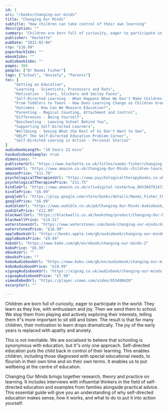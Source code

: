 ```yaml
---
id: 1
uri: "/books/changing-our-minds"
title: "Changing Our Minds"
subtitle: "How children can take control of their own learning"
description: ""
summary: "Children are born full of curiosity, eager to participate in the world. They learn as they live, with enthusiasm and joy. Then we send them to school. We stop them from playing and actively exploring their interests, telling them it's more important to sit still and listen. The result is that for many children, their motivation to learn drops dramatically. The joy of the early years is replaced with apathy and anxiety."
publisher: "Hachette"
pubDate: "2021-02-04"
rrp: "£16.99"
paperbackIsbn: ""
ebookIsbn: ""
audiobookIsbn: ""
pages: 304
people: ["Dr Naomi Fisher"]
tags: ["School", "Anxiety", "Parents"]
toc: [
    "Getting an Education",
    "Learning - Scientists, Processors and Rats",
    "Motivation - Stars, Stickers and Smiley Faces",
    "Self-Directed Learning - What Happens When We Don't Make Children Learn?",
    "From Toddlers to Teens - How Does Learning Change as Children Grow?",
    "Outcomes - How Can We Measure Education?",
    "Parenting - Magical Counting, Attachment and Control",
    "Differences - Being Yourself",
    "Deschooling - Leaving School Behind You",
    "Supporting Self-Directed Learners",
    "Wellbeing - Seeing What the Rest of Us Don't Want to See",
    "HELP! The Self-Directed Education Problem Corner",
    "Self-Directed Learing in Action - Personal Stories"
]
audiobookLength: "10 hours 22 mins"
hasAudiobookSample: true
dimensions: ""
publisherUrl: "https://www.hachette.co.uk/titles/naomi-fisher/changing-our-minds/9781472145505/"
amazonUrl: "https://www.amazon.co.uk/Changing-Our-Minds-children-learning/dp/1472145518"
amazonPrice: "£11.79"
psychologicalTherapiesUrl: "https://www.psychologicaltherapybooks.co.uk/product/changing-our-minds-how-children-can-take-control-of-their-own-learning-2/"
psychologicalTherapiesPrice: "£11.75"
kindleUrl: "https://www.amazon.co.uk/s?i=digital-text&rh=p_66%3A9781472145505&field-isbn=9781472145505&tag=hachetteuk-21&ref=sr_adv_b"
kindlePrice: "£6.99"
googleUrl: "https://play.google.com/store/books/details/Naomi_Fisher_Changing_Our_Minds?id=9obZDwAAQBAJ"
googlePrice: "£6.99"
audibleUrl: "https://www.audible.co.uk/pd/Changing-Our-Minds-Audiobook/B0B1JQSRQG"
audiblePrice: "£12.99"
blackwellUrl: "https://blackwells.co.uk/bookshop/product/Changing-Our-Minds-by-Naomi-Fisher/9781472145512"
blackwellPrice: "£14.51"
waterstonesUrl: "https://www.waterstones.com/book/changing-our-minds/dr-naomi-fisher/9781472145512"
waterstonesPrice: "£16.99"
appleBooksUrl: "https://books.apple.com/gb/audiobook/changing-our-minds/id1624456348"
appleBooksPrice: "£9.99"
koboUrl: "https://www.kobo.com/gb/en/ebook/changing-our-minds-2"
koboPrice: "£6.99"
ebooksUrl: ""
ebooksPrice: ""
koboAudiobookUrl: "https://www.kobo.com/gb/en/audiobook/changing-our-minds-4"
koboAudiobookPrice: "£19.99"
xigxagAudiobookUrl: "https://xigxag.co.uk/audiobook/changing-our-minds-9781405556156/"
xigxagAudiobookPrice: "£7.99"
vimeoEmbedUrl: "https://player.vimeo.com/video/953498420"
excerptUrl: ""

---
```


Children are born full of curiosity, eager to participate in the world. They learn as they live, with enthusiasm and joy. Then we send them to school. We stop them from playing and actively exploring their interests, telling them it"s more important to sit still and listen. The result is that for many children, their motivation to learn drops dramatically. The joy of the early years is replaced with apathy and anxiety.

This is not inevitable. We are socialised to believe that schooling is synonymous with education, but it"s only one approach. Self-directed education puts the child back in control of their learning. This enables children, including those diagnosed with special educational needs, to flourish in their own time and on their own terms. It enables us to put wellbeing at the centre of education.

Changing Our Minds brings together research, theory and practice on learning. It includes interviews with influential thinkers in the field of self-directed education and examples from families alongside practical advice. This essential guide will give you an understanding of why self-directed education makes sense, how it works, and what to do to put it into action yourself.
